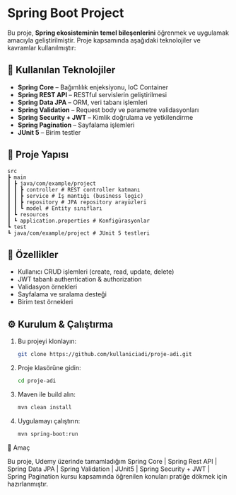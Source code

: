 # Spring Boot Project

Bu proje, **Spring ekosisteminin temel bileşenlerini** öğrenmek ve uygulamak amacıyla geliştirilmiştir. Proje kapsamında aşağıdaki teknolojiler ve kavramlar kullanılmıştır:

## 🚀 Kullanılan Teknolojiler
- **Spring Core** – Bağımlılık enjeksiyonu, IoC Container
- **Spring REST API** – RESTful servislerin geliştirilmesi
- **Spring Data JPA** – ORM, veri tabanı işlemleri
- **Spring Validation** – Request body ve parametre validasyonları
- **Spring Security + JWT** – Kimlik doğrulama ve yetkilendirme
- **Spring Pagination** – Sayfalama işlemleri
- **JUnit 5** – Birim testler

## 📂 Proje Yapısı
```
src
┣ main
┃ ┣ java/com/example/project
┃ ┃ ┣ controller # REST controller katmanı
┃ ┃ ┣ service # İş mantığı (business logic)
┃ ┃ ┣ repository # JPA repository arayüzleri
┃ ┃ ┗ model # Entity sınıfları
┃ ┗ resources
┃ ┗ application.properties # Konfigürasyonlar
┗ test
┗ java/com/example/project # JUnit 5 testleri
```


## 🔑 Özellikler
- Kullanıcı CRUD işlemleri (create, read, update, delete)
- JWT tabanlı authentication & authorization
- Validasyon örnekleri
- Sayfalama ve sıralama desteği
- Birim test örnekleri

## ⚙️ Kurulum & Çalıştırma
1. Bu projeyi klonlayın:
   ```bash
   git clone https://github.com/kullaniciadi/proje-adi.git
2. Proje klasörüne gidin:
    ```bash
    cd proje-adi
3. Maven ile build alın:
    ```bash
    mvn clean install
3. Uygulamayı çalıştırın:
    ```bash
    mvn spring-boot:run
    
🎯 Amaç

Bu proje, Udemy üzerinde tamamladığım
Spring Core | Spring Rest API | Spring Data JPA | Spring Validation | JUnit5 | Spring Security + JWT | Spring Pagination
kursu kapsamında öğrenilen konuları pratiğe dökmek için hazırlanmıştır.
